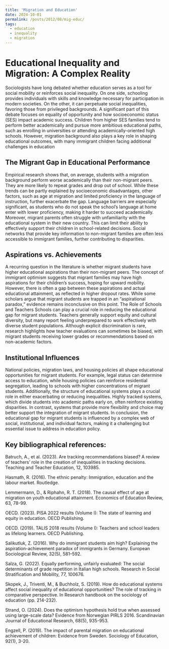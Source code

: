 ```yaml
---
title: 'Migration and Education'
date: 2024-10-01
permalink: /posts/2012/08/mig-educ/
tags:
  - education
  - inequality
  - migration
---
```


Educational Inequality and Migration: A Complex Reality
======
Sociologists have long debated whether education serves as a tool for social mobility or reinforces social inequality. On one side, schooling provides individuals with skills and knowledge necessary for participation in modern societies. On the other, it can perpetuate social inequalities, favoring those from privileged backgrounds.
A significant part of this debate focuses on equality of opportunity and how socioeconomic status (SES) impact academic success. Children from higher SES families tend to perform better academically and pursue more ambitious educational paths, such as enrolling in universities or attending academically-oriented high schools. However, migration background also plays a key role in shaping educational outcomes, with many immigrant children facing additional challenges in education

The Migrant Gap in Educational Performance
------
Empirical research shows that, on average, students with a migration background perform worse academically than their non-migrant peers. They are more likely to repeat grades and drop out of school. While these trends can be partly explained by socioeconomic disadvantages, other factors, such as age at migration and limited proficiency in the language of instruction, further exacerbate the gap. Language barriers are especially significant, as students who do not speak the school’s language at home enter with lower proficiency, making it harder to succeed academically.
Moreover, migrant parents often struggle with unfamiliarity with the educational system in their new country. This can limit their ability to effectively support their children in school-related decisions. Social networks that provide key information to non-migrant families are often less accessible to immigrant families, further contributing to disparities.

Aspirations vs. Achievements
------
A recurring question in the literature is whether migrant students have higher educational aspirations than their non-migrant peers. The concept of immigrant optimism suggests that migrant families may have high aspirations for their children’s success, hoping for upward mobility. However, there is often a gap between these aspirations and actual educational attainment, as reflected in higher dropout rates. While some scholars argue that migrant students are trapped in an “aspirational paradox,” evidence remains inconclusive on this point.
The Role of Schools and Teachers
Schools can play a crucial role in reducing the educational gap for migrant students. Teachers generally support equity and cultural diversity, but many report feeling underprepared to work effectively with diverse student populations. Although explicit discrimination is rare, research highlights how teacher evaluations can sometimes be biased, with migrant students receiving lower grades or recommendations based on non-academic factors.

Institutional Influences
----
National policies, migration laws, and housing policies all shape educational opportunities for migrant students. For example, legal status can determine access to education, while housing policies can reinforce residential segregation, leading to schools with higher concentrations of migrant students.
Additionally, the structure of educational systems plays a crucial role in either exacerbating or reducing inequalities. Highly tracked systems, which divide students into academic paths early on, often reinforce existing disparities. In contrast, systems that provide more flexibility and choice may better support the integration of migrant students.
In conclusion, the educational gap for migrant students is influenced by a complex web of social, institutional, and individual factors, making it a challenging but essential issue to address in education policy.


Key bibliographical references:
-----
Batruch, A., et al. (2023). Are tracking recommendations biased? A review of teachers’ role in the creation of inequalities in tracking decisions. Teaching and Teacher Education, 12, 103985.

Hasmath, R. (2016). The ethnic penalty: Immigration, education and the labour market. Routledge.

Lemmermann, D., & Riphahn, R. T. (2018). The causal effect of age at migration on youth educational attainment. Economics of Education Review, 63, 78-99.

OECD. (2023). PISA 2022 results (Volume I): The state of learning and equity in education. OECD Publishing.

OECD. (2019). TALIS 2018 results (Volume I): Teachers and school leaders as lifelong learners. OECD Publishing.

Salikutluk, Z. (2016). Why do immigrant students aim high? Explaining the aspiration-achievement paradox of immigrants in Germany. European Sociological Review, 32(5), 581–592.

Salza, G. (2022). Equally performing, unfairly evaluated: The social determinants of grade repetition in Italian high schools. Research in Social Stratification and Mobility, 77, 100676.

Skopek, J., Triventi, M., & Buchholz, S. (2019). How do educational systems affect social inequality of educational opportunities? The role of tracking in comparative perspective. In Research handbook on the sociology of education (pp. 214-232).

Strand, O. (2024). Does the optimism hypothesis hold true when assessed using large-scale data? Evidence from Norwegian PIRLS 2016. Scandinavian Journal of Educational Research, 68(5), 935-953.

Engzell, P. (2019). The impact of parental migration on educational achievement of children: Evidence from Sweden. Sociology of Education, 92(1), 3-20.
